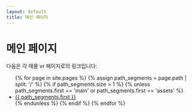 ```yaml
---
layout: default
title: 메인 페이지
---
```


# 메인 페이지

다음은 각 매물 vr 페이지로의 링크입니다:

<ul>
        {% for page in site.pages %}
        {% assign path_segments = page.path | split: '/' %}
        {% if path_segments.size > 1 %}
          {% unless path_segments.first == 'main' or path_segments.first == 'assets' %}
            <li><a href="https://jeju-foryou.github.io/vr_room/{{ path_segments.first }}">{{ path_segments.first }}</a></li>
          {% endunless %}
        {% endif %}
      {% endfor %}
</ul>